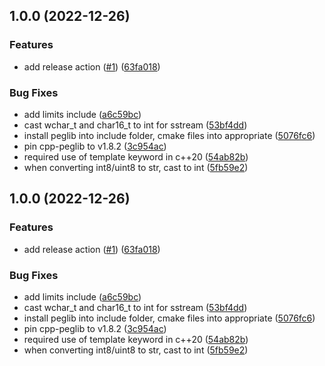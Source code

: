 ## 1.0.0 (2022-12-26)


### Features

* add release action ([#1](https://github.com/Greenroom-Robotics/xtypes/issues/1)) ([63fa018](https://github.com/Greenroom-Robotics/xtypes/commit/63fa018e146b5e4d91314744120bfe82244e0445))


### Bug Fixes

* add limits include ([a6c59bc](https://github.com/Greenroom-Robotics/xtypes/commit/a6c59bc7ec047a257535b9cffe44ebb3dc8ab61f))
* cast wchar_t and char16_t to int for sstream ([53bf4dd](https://github.com/Greenroom-Robotics/xtypes/commit/53bf4dd3ff39c79c08ae6f1a8d2b106bef040e5e))
* install peglib into include folder, cmake files into appropriate ([5076fc6](https://github.com/Greenroom-Robotics/xtypes/commit/5076fc61b51be349f378186146377d30d1b10443))
* pin cpp-peglib to v1.8.2 ([3c954ac](https://github.com/Greenroom-Robotics/xtypes/commit/3c954acc0d6d28c0cdcaeff2a0e8fa93ade18beb))
* required use of template keyword in c++20 ([54ab82b](https://github.com/Greenroom-Robotics/xtypes/commit/54ab82bd096103023ccf7c3bd13c581737079f8f))
* when converting int8/uint8 to str, cast to int ([5fb59e2](https://github.com/Greenroom-Robotics/xtypes/commit/5fb59e254fed2ee457c4a3ed4ba51714c8b539b8))

## 1.0.0 (2022-12-26)


### Features

* add release action ([#1](https://github.com/Greenroom-Robotics/xtypes/issues/1)) ([63fa018](https://github.com/Greenroom-Robotics/xtypes/commit/63fa018e146b5e4d91314744120bfe82244e0445))


### Bug Fixes

* add limits include ([a6c59bc](https://github.com/Greenroom-Robotics/xtypes/commit/a6c59bc7ec047a257535b9cffe44ebb3dc8ab61f))
* cast wchar_t and char16_t to int for sstream ([53bf4dd](https://github.com/Greenroom-Robotics/xtypes/commit/53bf4dd3ff39c79c08ae6f1a8d2b106bef040e5e))
* install peglib into include folder, cmake files into appropriate ([5076fc6](https://github.com/Greenroom-Robotics/xtypes/commit/5076fc61b51be349f378186146377d30d1b10443))
* pin cpp-peglib to v1.8.2 ([3c954ac](https://github.com/Greenroom-Robotics/xtypes/commit/3c954acc0d6d28c0cdcaeff2a0e8fa93ade18beb))
* required use of template keyword in c++20 ([54ab82b](https://github.com/Greenroom-Robotics/xtypes/commit/54ab82bd096103023ccf7c3bd13c581737079f8f))
* when converting int8/uint8 to str, cast to int ([5fb59e2](https://github.com/Greenroom-Robotics/xtypes/commit/5fb59e254fed2ee457c4a3ed4ba51714c8b539b8))
